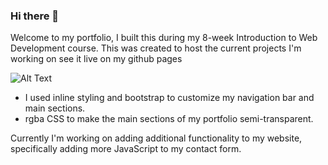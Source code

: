 ### Hi there 👋

Welcome to my portfolio, I built this during my 8-week Introduction to Web Development course. This was created to host the current projects I'm working on see it live on my github pages 

![Alt Text](http://bestanimations.com/Signs&Shapes/Arrows/Right/right-arrow-rotating-green.gif)

- I used inline styling and bootstrap to customize my navigation bar and main sections.
- rgba CSS to make the main sections of my portfolio semi-transparent.

Currently I'm working on adding additional functionality to my website, specifically adding more JavaScript to my contact form.
<!--
**rutholatunji/rutholatunji** is a ✨ _special_ ✨ repository because its `README.md` (this file) appears on your GitHub profile.

Here are some ideas to get you started:

- 🔭 I’m currently working on ...
- 🌱 I’m currently learning ...
- 👯 I’m looking to collaborate on ...
- 🤔 I’m looking for help with ...
- 💬 Ask me about ...
- 📫 How to reach me: ...
- 😄 Pronouns: ...
- ⚡ Fun fact: ...
-->
